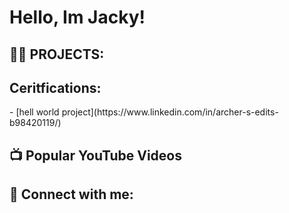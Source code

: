 <h1>Hello, Im Jacky!</h1>

<h2>👨‍💻 PROJECTS:</h2>

<h2>Ceritfications:</h2>
- [hell world project](https://www.linkedin.com/in/archer-s-edits-b98420119/)
<h2>📺 Popular YouTube Videos</h2>

<h2> 🤳 Connect with me:</h2>

[twitter]: 
[youtube]: 
[instagram]:
[linkedin]: 

<!--
**joshmadakor1/joshmadakor1** is a ✨ _special_ ✨ repository because its `README.md` (this file) appears on your GitHub profile.

Here are some ideas to get you started:

- 🔭 I’m currently working on ...
- 🌱 I’m currently learning ...
- 👯 I’m looking to collaborate on ...
- 🤔 I’m looking for help with ...
- 💬 Ask me about ...
- 📫 How to reach me: ...
- 😄 Pronouns: ...
- ⚡ Fun fact: ...
-->
